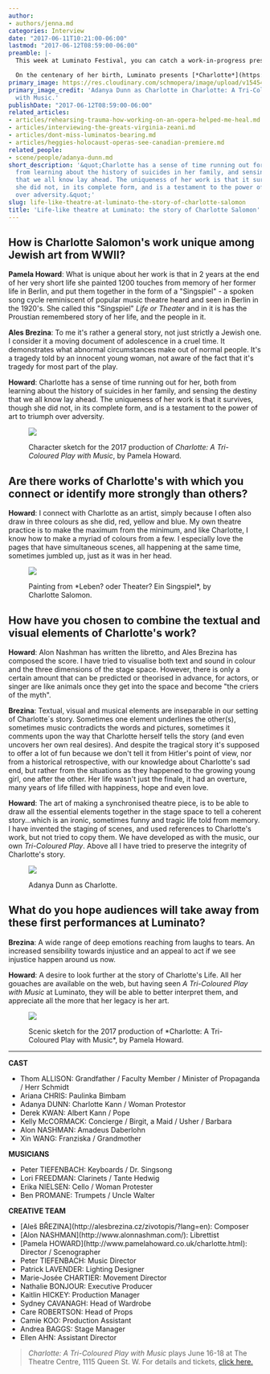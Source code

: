 ```yaml
---
author:
- authors/jenna.md
categories: Interview
date: "2017-06-11T10:21:00-06:00"
lastmod: "2017-06-12T08:59:00-06:00"
preamble: |-
  This week at Luminato Festival, you can catch a work-in-progress presentation of [*Charlotte: A Tri-Coloured Play with Music*](https://luminatofestival.com/2017/Events/Charlotte-A-Tri-Coloured-Play-with-Music), an extraordinary piece of theatre by scenograher [Pamela Howard](http://www.pamelahoward.co.uk/charlotte.html), librettist [Alon Nashman](http://www.alonnashman.com/) and composer [Aleš Březina](http://alesbrezina.cz/zivotopis/?lang=en), based on the life and works of Charlotte Salomon. Between 1941-1942 while hiding in the south of France, Salomon produced over 1000 paintings and a graphic *Singspiel* entitled, *Leben? oder Theater?*. Though Salomon was sent to Auschwitz at 26 - and pregnant - her works survived.

  On the centenary of her birth, Luminato presents [*Charlotte*](https://luminatofestival.com/2017/Events/Charlotte-A-Tri-Coloured-Play-with-Music), June 16-18 at The Theatre Centre, 1115 Queen St. W. We spoke with Howard and Březina about their work and the extraordinary story of Charlotte Salomon.
primary_image: https://res.cloudinary.com/schmopera/image/upload/v1545409169/media/webhook-uploads/1497236969701/2017-06-11---Square---Charlotte-Photo-1.jpg.jpg
primary_image_credit: 'Adanya Dunn as Charlotte in Charlotte: A Tri-Coloured Play
  with Music.'
publishDate: "2017-06-12T08:59:00-06:00"
related_articles:
- articles/rehearsing-trauma-how-working-on-an-opera-helped-me-heal.md
- articles/interviewing-the-greats-virginia-zeani.md
- articles/dont-miss-luminatos-bearing.md
- articles/heggies-holocaust-operas-see-canadian-premiere.md
related_people:
- scene/people/adanya-dunn.md
short_description: '&quot;Charlotte has a sense of time running out for her, both
  from learning about the history of suicides in her family, and sensing the destiny
  that we all know lay ahead. The uniqueness of her work is that it survives, though
  she did not, in its complete form, and is a testament to the power of art to triumph
  over adversity.&quot;'
slug: life-like-theatre-at-luminato-the-story-of-charlotte-salomon
title: 'Life-like theatre at Luminato: the story of Charlotte Salomon'
---
```

## How is Charlotte Salomon's work unique among Jewish art from WWII?

**Pamela Howard**: What is unique about her work is that in 2 years at the end of her very short life she painted 1200 touches from memory of her former life in Berlin, and put them together in the form of a "Singspiel" - a spoken song cycle reminiscent of popular music theatre heard and seen in Berlin in the 1920's. She called this "Singspiel" *Life or Theater* and in it is has the Proustian remembered story of her life, and the people in it. 

**Ales Brezina**: To me it's rather a general story, not just strictly a Jewish one. I consider it a moving document of adolescence in a cruel time. It demonstrates what abnormal circumstances make out of normal people. It's a tragedy told by an innocent young woman, not aware of the fact that it's tragedy for most part of the play.

**Howard**: Charlotte has a sense of time running out for her, both from learning about the history of suicides in her family, and sensing the destiny that we all know lay ahead. The uniqueness of her work is that it survives, though she did not, in its complete form, and is a testament to the power of art to triumph over adversity.

<figure data-type="image">

![](https://res.cloudinary.com/schmopera/image/upload/v1545409169/media/webhook-uploads/1497199573473/2017-06-11---charlotte1.jpg.jpg)<figcaption>Character sketch for the 2017 production of *Charlotte: A Tri-Coloured Play with Music*, by Pamela Howard.</figcaption>
</figure>

## Are there works of Charlotte's with which you connect or identify more strongly than others?

**Howard**: I connect with Charlotte as an artist, simply because I often also draw in three colours as she did, red, yellow and blue. My own theatre practice is to make the maximum from the minimum, and like Charlotte, I know how to make a myriad of colours from a few. I especially love the pages that have simultaneous scenes, all happening at the same time, sometimes jumbled up, just as it was in her head.

<figure data-type="image">

![](https://res.cloudinary.com/schmopera/image/upload/v1545409169/media/webhook-uploads/1497199398207/2017-06-11---Charlotte_Salomon_-_JHM_4175.jpg.jpg)
<figcaption>Painting from *Leben? oder Theater? Ein Singspiel*, by Charlotte Salomon.</figcaption>
</figure>

## How have you chosen to combine the textual and visual elements of Charlotte's work? 

**Howard**: Alon Nashman has written the libretto, and Ales Brezina has composed the score. I have tried to visualise both text and sound in colour and the three dimensions of the stage space. However, there is only a certain amount that can be predicted or theorised in advance, for actors, or singer are like animals once they get into the space and become "the criers of the myth". 

**Brezina**: Textual, visual and musical elements are inseparable in our setting of Charlotte´s story. Sometimes one element underlines the other(s), sometimes music contradicts the words and pictures, sometimes it comments upon the way that Charlotte herself tells the story (and even uncovers her own real desires). And despite the tragical story it's supposed to offer a lot of fun because we don't tell it from Hitler's point of view, nor from a historical retrospective, with our knowledge about Charlotte's sad end, but rather from the situations as they happened to the growing young girl, one after the other. Her life wasn't just the finale, it had an overture, many years of life filled with happiness, hope and even love.

**Howard**: The art of making a synchronised theatre piece, is to be able to draw all the essential elements together in the stage space to tell a coherent story...which is an ironic, sometimes funny and tragic life told from memory. I have invented the staging of scenes, and used references to Charlotte's work, but not tried to copy them. We have developed as with the music, our own *Tri-Coloured Play*. Above all I have tried to preserve the integrity of Charlotte's story.

<figure data-type="image">

![](https://res.cloudinary.com/schmopera/image/upload/v1545409169/media/webhook-uploads/1497236940097/2017-06-11---Charlotte-Photo-2.jpg.jpg)<figcaption>Adanya Dunn as Charlotte.</figcaption>
</figure>

## What do you hope audiences will take away from these first performances at Luminato?

**Brezina**: A wide range of deep emotions reaching from laughs to tears. An increased sensibility towards injustice and an appeal to act if we see injustice happen around us now.

**Howard**: A desire to look further at the story of Charlotte's Life. All her gouaches are available on the web, but having seen *A Tri-Coloured Play with Music* at Luminato, they will be able to better interpret them, and appreciate all the more that her legacy is her art.

<figure data-type="image">

![](https://res.cloudinary.com/schmopera/image/upload/v1545409169/media/webhook-uploads/1497199422466/2017-06-11---sc01.jpg.jpg)
<figcaption>Scenic sketch for the 2017 production of *Charlotte: A Tri-Coloured Play with Music*, by Pamela Howard.</figcaption>
</figure>

***
**CAST**

<ul class="nospace">

<li>Thom ALLISON: Grandfather / Faculty Member / Minister of Propaganda / Herr Schmidt
<li>Ariana CHRIS: Paulinka Bimbam
<li>Adanya DUNN: Charlotte Kann / Woman Protestor
<li>Derek KWAN: Albert Kann / Pope
<li>Kelly McCORMACK: Concierge / Birgit, a Maid / Usher / Barbara
<li>Alon NASHMAN: Amadeus Daberlohn
<li>Xin WANG: Franziska / Grandmother
</ul>

**MUSICIANS**

<ul class="nospace">

<li>Peter TIEFENBACH: Keyboards / Dr. Singsong
<li>Lori FREEDMAN: Clarinets / Tante Hedwig
<li>Erika NIELSEN: Cello / Woman Protester
<li>Ben PROMANE: Trumpets / Uncle Walter
</ul>

**CREATIVE TEAM**

<ul class="nospace">

<li>[Aleš BŘEZINA](http://alesbrezina.cz/zivotopis/?lang=en): Composer
<li>[Alon NASHMAN](http://www.alonnashman.com/): Librettist
<li>[Pamela HOWARD](http://www.pamelahoward.co.uk/charlotte.html): Director / Scenographer
<li>Peter TIEFENBACH: Music Director
<li>Patrick LAVENDER: Lighting Designer
<li>Marie-Josée CHARTIER: Movement Director
<li>Nathalie BONJOUR: Executive Producer
<li>Kaitlin HICKEY: Production Manager
<li>Sydney CAVANAGH: Head of Wardrobe
<li>Care ROBERTSON: Head of Props
<li>Camie KOO: Production Assistant
<li>Andrea BAGGS: Stage Manager
<li>Ellen AHN: Assistant Director
</ul>

>*Charlotte: A Tri-Coloured Play with Music* plays June 16-18 at The Theatre Centre, 1115 Queen St. W. For details and tickets, [click here.](https://luminatofestival.com/2017/Events/Charlotte-A-Tri-Coloured-Play-with-Music)